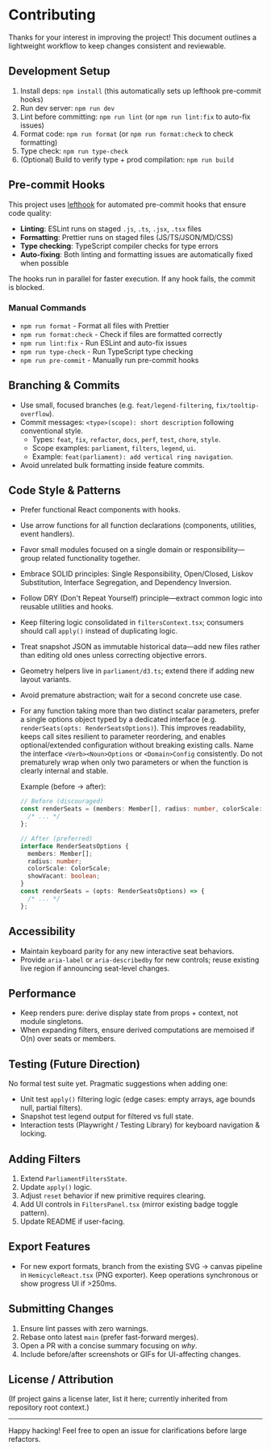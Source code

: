 # Contributing

Thanks for your interest in improving the project! This document outlines a lightweight workflow to keep changes
consistent and reviewable.

## Development Setup

1. Install deps: `npm install` (this automatically sets up lefthook pre-commit hooks)
2. Run dev server: `npm run dev`
3. Lint before committing: `npm run lint` (or `npm run lint:fix` to auto-fix issues)
4. Format code: `npm run format` (or `npm run format:check` to check formatting)
5. Type check: `npm run type-check`
6. (Optional) Build to verify type + prod compilation: `npm run build`

## Pre-commit Hooks

This project uses [lefthook](https://lefthook.dev/) for automated pre-commit hooks that ensure code quality:

- **Linting**: ESLint runs on staged `.js`, `.ts`, `.jsx`, `.tsx` files
- **Formatting**: Prettier runs on staged files (JS/TS/JSON/MD/CSS)
- **Type checking**: TypeScript compiler checks for type errors
- **Auto-fixing**: Both linting and formatting issues are automatically fixed when possible

The hooks run in parallel for faster execution. If any hook fails, the commit is blocked.

### Manual Commands

- `npm run format` - Format all files with Prettier
- `npm run format:check` - Check if files are formatted correctly
- `npm run lint:fix` - Run ESLint and auto-fix issues
- `npm run type-check` - Run TypeScript type checking
- `npm run pre-commit` - Manually run pre-commit hooks

## Branching & Commits

- Use small, focused branches (e.g. `feat/legend-filtering`, `fix/tooltip-overflow`).
- Commit messages: `<type>(scope): short description` following conventional style.
  - Types: `feat`, `fix`, `refactor`, `docs`, `perf`, `test`, `chore`, `style`.
  - Scope examples: `parliament`, `filters`, `legend`, `ui`.
  - Example: `feat(parliament): add vertical ring navigation`.
- Avoid unrelated bulk formatting inside feature commits.

## Code Style & Patterns

- Prefer functional React components with hooks.
- Use arrow functions for all function declarations (components, utilities, event handlers).
- Favor small modules focused on a single domain or responsibility—group related functionality together.
- Embrace SOLID principles: Single Responsibility, Open/Closed, Liskov Substitution, Interface Segregation, and
  Dependency Inversion.
- Follow DRY (Don't Repeat Yourself) principle—extract common logic into reusable utilities and hooks.
- Keep filtering logic consolidated in `filtersContext.tsx`; consumers should call `apply()` instead of duplicating
  logic.
- Treat snapshot JSON as immutable historical data—add new files rather than editing old ones unless correcting
  objective errors.
- Geometry helpers live in `parliament/d3.ts`; extend there if adding new layout variants.
- Avoid premature abstraction; wait for a second concrete use case.
- For any function taking more than two distinct scalar parameters, prefer a single options object typed by a dedicated
  interface (e.g. `renderSeats(opts: RenderSeatsOptions)`). This improves readability, keeps call sites resilient to
  parameter reordering, and enables optional/extended configuration without breaking existing calls. Name the interface
  `<Verb><Noun>Options` or `<Domain>Config` consistently. Do not prematurely wrap when only two parameters or when the
  function is clearly internal and stable.

  Example (before → after):

  ```ts
  // Before (discouraged)
  const renderSeats = (members: Member[], radius: number, colorScale: ColorScale, showVacant: boolean) => {
    /* ... */
  };

  // After (preferred)
  interface RenderSeatsOptions {
    members: Member[];
    radius: number;
    colorScale: ColorScale;
    showVacant: boolean;
  }
  const renderSeats = (opts: RenderSeatsOptions) => {
    /* ... */
  };
  ```

## Accessibility

- Maintain keyboard parity for any new interactive seat behaviors.
- Provide `aria-label` or `aria-describedby` for new controls; reuse existing live region if announcing seat-level
  changes.

## Performance

- Keep renders pure: derive display state from props + context, not module singletons.
- When expanding filters, ensure derived computations are memoised if O(n) over seats or members.

## Testing (Future Direction)

No formal test suite yet. Pragmatic suggestions when adding one:

- Unit test `apply()` filtering logic (edge cases: empty arrays, age bounds null, partial filters).
- Snapshot test legend output for filtered vs full state.
- Interaction tests (Playwright / Testing Library) for keyboard navigation & locking.

## Adding Filters

1. Extend `ParliamentFiltersState`.
2. Update `apply()` logic.
3. Adjust `reset` behavior if new primitive requires clearing.
4. Add UI controls in `FiltersPanel.tsx` (mirror existing badge toggle pattern).
5. Update README if user-facing.

## Export Features

- For new export formats, branch from the existing SVG -> canvas pipeline in `HemicycleReact.tsx` (PNG exporter). Keep
  operations synchronous or show progress UI if >250ms.

## Submitting Changes

1. Ensure lint passes with zero warnings.
2. Rebase onto latest `main` (prefer fast-forward merges).
3. Open a PR with a concise summary focusing on _why_.
4. Include before/after screenshots or GIFs for UI-affecting changes.

## License / Attribution

(If project gains a license later, list it here; currently inherited from repository root context.)

---

Happy hacking! Feel free to open an issue for clarifications before large refactors.
